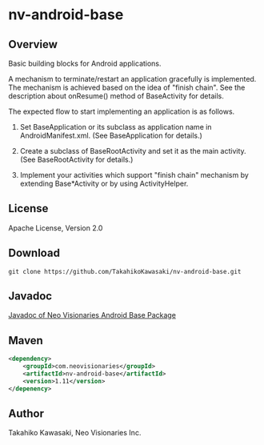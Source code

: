 nv-android-base
===============

Overview
--------

Basic building blocks for Android applications.

A mechanism to terminate/restart an application gracefully is implemented.
The mechanism is achieved based on the idea of "finish chain". See the
description about onResume() method of BaseActivity for details.

The expected flow to start implementing an application is as follows.

1. Set BaseApplication or its subclass as application name in
   AndroidManifest.xml. (See BaseApplication for details.)

2. Create a subclass of BaseRootActivity and set it as the main activity.
   (See BaseRootActivity for details.)

3. Implement your activities which support "finish chain" mechanism
   by extending Base*Activity or by using ActivityHelper.



License
-------

Apache License, Version 2.0


Download
--------

    git clone https://github.com/TakahikoKawasaki/nv-android-base.git


Javadoc
-------

[Javadoc of Neo Visionaries Android Base Package](http://TakahikoKawasaki.github.com/nv-android-base/)


Maven
-----

```xml
<dependency>
    <groupId>com.neovisionaries</groupId>
    <artifactId>nv-android-base</artifactId>
    <version>1.11</version>
</depenency>
```


Author
------

Takahiko Kawasaki, Neo Visionaries Inc.

